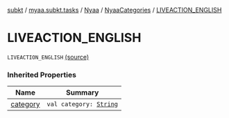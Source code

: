 [subkt](../../../index.md) / [myaa.subkt.tasks](../../index.md) / [Nyaa](../index.md) / [NyaaCategories](index.md) / [LIVEACTION_ENGLISH](./-l-i-v-e-a-c-t-i-o-n_-e-n-g-l-i-s-h.md)

# LIVEACTION_ENGLISH

`LIVEACTION_ENGLISH` [(source)](https://github.com/Myaamori/SubKt/blob/0.1.4/src/main/kotlin/myaa/subkt/tasks/tasks.kt#L772)

### Inherited Properties

| Name | Summary |
|---|---|
| [category](category.md) | `val category: `[`String`](https://kotlinlang.org/api/latest/jvm/stdlib/kotlin/-string/index.html) |
